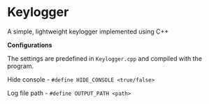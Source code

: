 # Keylogger
A simple, lightweight keylogger implemented using C++

**Configurations**

The settings are predefined in `Keylogger.cpp` and compiled with the program.

Hide console - `#define HIDE_CONSOLE <true/false>`

Log file path - `#define OUTPUT_PATH <path>`